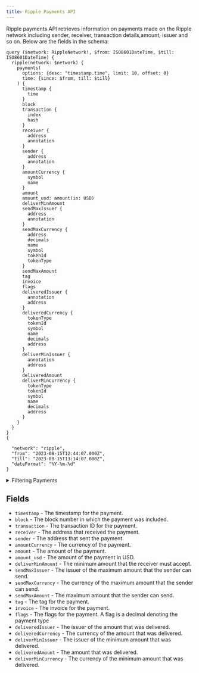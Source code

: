 ```yaml
---
title: Ripple Payments API
---
```


<head>
<meta name="title" content="Ripple Payments API"/>
<meta name="description" content="Get information on Ripple payments including issuer, receiver, amount and invoice."/>
<meta name="keywords" content="Ripple api, Ripple python api, Ripple nft api, Ripple scan api, Ripple   api, Ripple api docs, Ripple crypto api, Ripple blockchain api,  network api"/>
<meta name="robots" content="index, follow"/>
<meta http-equiv="Content-Type" content="text/html; charset=utf-8"/>
<meta name="language" content="English"/>

<!-- Open Graph / Facebook -->
<meta property="og:type" content="website" />
<meta property="og:title" content="Ripple Payments API" />
<meta property="og:description" content="Get information on Ripple payments including issuer, receiver, amount and invoice." />

<!-- Twitter -->
<meta property="twitter:card" content="summary_large_image" />
<meta property="twitter:title" content="Ripple Payments API" />
<meta property="twitter:description" content="Get information on Ripple payments including issuer, receiver, amount and invoice." />
</head>

Ripple payments API retrieves information on payments made on the Ripple network including sender, receiver, transaction details,amount, issuer and so on. Below are the fields in the schema:

```
query ($network: RippleNetwork!, $from: ISO8601DateTime, $till: ISO8601DateTime) {
  ripple(network: $network) {
    payments(
      options: {desc: "timestamp.time", limit: 10, offset: 0}
      time: {since: $from, till: $till}
    ) {
      timestamp {
        time
      }
      block
      transaction {
        index
        hash
      }
      receiver {
        address
        annotation
      }
      sender {
        address
        annotation
      }
      amountCurrency {
        symbol
        name
      }
      amount
      amount_usd: amount(in: USD)
      deliverMinAmount
      sendMaxIssuer {
        address
        annotation
      }
      sendMaxCurrency {
        address
        decimals
        name
        symbol
        tokenId
        tokenType
      }
      sendMaxAmount
      tag
      invoice
      flags
      deliveredIssuer {
        annotation
        address
      }
      deliveredCurrency {
        tokenType
        tokenId
        symbol
        name
        decimals
        address
      }
      deliverMinIssuer {
        annotation
        address
      }
      deliveredAmount
      deliverMinCurrency {
        tokenType
        tokenId
        symbol
        name
        decimals
        address
      }
    }
  }
}
{

  "network": "ripple",
  "from": "2023-08-15T12:44:07.000Z",
  "till": "2023-08-15T13:14:07.000Z",
  "dateFormat": "%Y-%m-%d"
}

```

<details><summary>Filtering Payments</summary>

- **options** - This field allows you to specify the order of the results and the number of results to return. The `desc` property can be used to specify that the results should be ordered in descending order by timestamp. The `limit` property can be used to specify the maximum number of results to return. The `offset` property can be used to specify the number of results to skip.
- **time** - This field allows you to filter the results by time range. The `since` property can be used to specify the start date and time for the time range filter. The `till` property can be used to specify the end date and time for the time range filter.
- **transactionIndex** - This field allows you to filter the results by transaction index.
- **transactionHash** - This field allows you to filter the results by transaction hash.
- **tag** - This field allows you to filter the results by tag.
- **sendMaxIssuer** - This field allows you to filter the results by the issuer of the maximum amount that the sender can send.
- **sendMaxCurrency** - This field allows you to filter the results by the currency of the maximum amount that the sender can send.
- **sendMaxAmount** - This field allows you to filter the results by the maximum amount that the sender can send.
- **sender** - This field allows you to filter the results by the sender address.
- **receiver** - This field allows you to filter the results by the receiver address.
- **partial** - This field allows you to filter the results to include payments that only partially matched the other filters.
- **invoice** - This field allows you to filter the results by invoice.
- **flags** - This field allows you to filter the results by flags.
- **deliverMinIssuer** - This field allows you to filter the results by the issuer of the minimum amount that was delivered.
- **deliverMinCurrency** - This field allows you to filter the results by the currency of the minimum amount that was delivered.
- **deliverMinAmount** - This field allows you to filter the results by the minimum amount that was delivered.
- **deliveredIssuer** - This field allows you to filter the results by the issuer of the amount that was delivered.
- **deliveredCurrency** - This field allows you to filter the results by the currency of the amount that was delivered.
- **deliveredAmount** - This field allows you to filter the results by the amount that was delivered.
- **date** - This field allows you to filter the results by date. The date can be specified in the format `YYYY-MM-DD`.
- **block** - This field allows you to filter the results by block number.
- **any** - A catch-all field ( OR Logic) that can be used to filter on any other field in the payments API.
- **amountIssuer** - This field allows you to filter the results by the issuer of the amount.
- **amountCurrency** - This field allows you to filter the results by the currency of the amount.
- **amount** - This field allows you to filter the results by the amount.

</details>

## Fields

- `timestamp` - The timestamp for the payment.
- `block` - The block number in which the payment was included.
- `transaction` - The transaction ID for the payment.
- `receiver` - The address that received the payment.
- `sender` - The address that sent the payment.
- `amountCurrency` - The currency of the payment.
- `amount` - The amount of the payment.
- `amount_usd` - The amount of the payment in USD.
- `deliverMinAmount` - The minimum amount that the receiver must accept.
- `sendMaxIssuer` - The issuer of the maximum amount that the sender can send.
- `sendMaxCurrency` - The currency of the maximum amount that the sender can send.
- `sendMaxAmount` - The maximum amount that the sender can send.
- `tag` - The tag for the payment.
- `invoice` - The invoice for the payment.
- `flags` - The flags for the payment. A flag is a decimal denoting the payment type
- `deliveredIssuer` - The issuer of the amount that was delivered.
- `deliveredCurrency` - The currency of the amount that was delivered.
- `deliverMinIssuer` - The issuer of the minimum amount that was delivered.
- `deliveredAmount` - The amount that was delivered.
- `deliverMinCurrency` - The currency of the minimum amount that was delivered.
